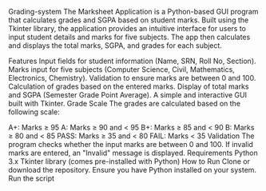 Grading-system
The Marksheet Application is a Python-based GUI program that calculates grades and SGPA based on student marks. Built using the Tkinter library, the application provides an intuitive interface for users to input student details and marks for five subjects. The app then calculates and displays the total marks, SGPA, and grades for each subject.

Features
Input fields for student information (Name, SRN, Roll No, Section).
Marks input for five subjects (Computer Science, Civil, Mathematics, Electronics, Chemistry).
Validation to ensure marks are between 0 and 100.
Calculation of grades based on the entered marks.
Display of total marks and SGPA (Semester Grade Point Average).
A simple and interactive GUI built with Tkinter.
Grade Scale
The grades are calculated based on the following scale:

A+: Marks ≥ 95
A: Marks ≥ 90 and < 95
B+: Marks ≥ 85 and < 90
B: Marks ≥ 80 and < 85
PASS: Marks ≥ 35 and < 80
FAIL: Marks < 35
Validation
The program checks whether the input marks are between 0 and 100.
If invalid marks are entered, an "Invalid" message is displayed.
Requirements
Python 3.x
Tkinter library (comes pre-installed with Python)
How to Run
Clone or download the repository.
Ensure you have Python installed on your system.
Run the script

